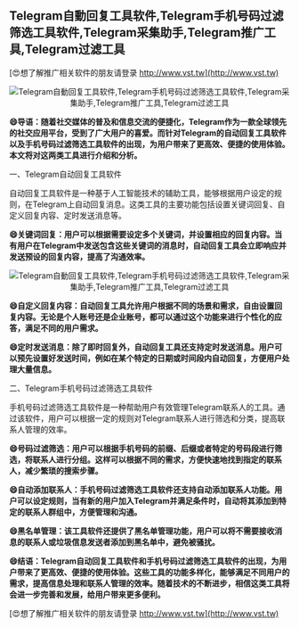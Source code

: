 ## **Telegram自動回复工具软件,Telegram手机号码过滤筛选工具软件,Telegram采集助手,Telegram推广工具,Telegram过滤工具**

[😍想了解推广相关软件的朋友请登录 http://www.vst.tw](http://www.vst.tw)

 <center><img src="https://vst.tw/MP4/tuiguang/png/7.png" alt="Telegram自動回复工具软件,Telegram手机号码过滤筛选工具软件,Telegram采集助手,Telegram推广工具,Telegram过滤工具"></center>

**😄导语：随着社交媒体的普及和信息交流的便捷化，Telegram作为一款全球领先的社交应用平台，受到了广大用户的喜爱。而针对Telegram的自动回复工具软件以及手机号码过滤筛选工具软件的出现，为用户带来了更高效、便捷的使用体验。本文将对这两类工具进行介绍和分析。**

一、Telegram自动回复工具软件

自动回复工具软件是一种基于人工智能技术的辅助工具，能够根据用户设定的规则，在Telegram上自动回复消息。这类工具的主要功能包括设置关键词回复、自定义回复内容、定时发送消息等。

**😄关键词回复：用户可以根据需要设定多个关键词，并设置相应的回复内容。当有用户在Telegram中发送包含这些关键词的消息时，自动回复工具会立即响应并发送预设的回复内容，提高了沟通效率。**

 <center><img src="https://vst.tw/MP4/tuiguang/png/8.png" alt="Telegram自動回复工具软件,Telegram手机号码过滤筛选工具软件,Telegram采集助手,Telegram推广工具,Telegram过滤工具"></center>

**😄自定义回复内容：自动回复工具允许用户根据不同的场景和需求，自由设置回复内容。无论是个人账号还是企业账号，都可以通过这个功能来进行个性化的应答，满足不同的用户需求。**

**😄定时发送消息：除了即时回复外，自动回复工具还支持定时发送消息。用户可以预先设置好发送时间，例如在某个特定的日期或时间段内自动回复，方便用户处理大量信息。**

二、Telegram手机号码过滤筛选工具软件

手机号码过滤筛选工具软件是一种帮助用户有效管理Telegram联系人的工具。通过该软件，用户可以根据一定的规则对Telegram联系人进行筛选和分类，提高联系人管理的效率。

**😄号码过滤筛选：用户可以根据手机号码的前缀、后缀或者特定的号码段进行筛选，将联系人进行分组。这样可以根据不同的需求，方便快速地找到指定的联系人，减少繁琐的搜索步骤。**

**😄自动添加联系人：手机号码过滤筛选工具软件还支持自动添加联系人功能。用户可以设定规则，当有新的用户加入Telegram并满足条件时，自动将其添加到特定的联系人群组中，方便管理和沟通。**

**😄黑名单管理：该工具软件还提供了黑名单管理功能，用户可以将不需要接收消息的联系人或垃圾信息发送者添加到黑名单中，避免被骚扰。**

**😄结语：Telegram自动回复工具软件和手机号码过滤筛选工具软件的出现，为用户带来了更高效、便捷的使用体验。这些工具的功能多样化，能够满足不同用户的需求，提高信息处理和联系人管理的效率。随着技术的不断进步，相信这类工具将会进一步完善和发展，给用户带来更多便利。**

[😍想了解推广相关软件的朋友请登录 http://www.vst.tw](http://www.vst.tw)



